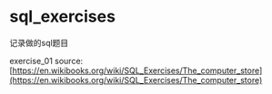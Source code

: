 # sql_exercises
记录做的sql题目

exercise_01
source: [https://en.wikibooks.org/wiki/SQL_Exercises/The_computer_store](https://en.wikibooks.org/wiki/SQL_Exercises/The_computer_store)
